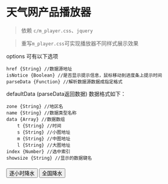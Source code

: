 # 天气网产品播放器
> 依赖 `c/m_player.css`、`jquery`

> 重写`m_player.css`可实现播放器不同样式展示效果

options 可有以下选项
```
href {String} //数据源地址
isNotice {Boolean} //是否显示提示信息，鼠标移动到进度条上提示时间
parseData {Function} //解析数据源数据成指定格式
```

defaultData (parseData返回数据) 数据格式如下：
```
zone {String} //地区名
name {String} //数据类型名称
data {Array} //数据数组
	t {String} //时间
	s {String} //小图地址
	m {String} //中图地址
	l {String} //大图地址
index {Number} //选中索引
showsize {String} //显示的数据键名
```

<div class="example_container" style="margin-top:20px">
    <style class="example_css">
    .container{
		position: relative;
		background-color: #eee;
	}
	.player .toolbar div.progress{
		width: 350px;
	}
	#player_container{
		margin: 20px;
	}
    </style>
    <div class="example_html">
    	<div class="container" id="player_container" style="width:600px;"></div>
		<input type="button" value="逐小时降水" class="btn_change" data-href="http://i.weather.com.cn/i/product/json/jsl/JC_JSL_1HR.html"/>
		<input type="button" value="全国降水" class="btn_change" data-href="http://i.weather.com.cn/i/product/json/jsl/JC_JSL_02405.html"/>
    </div>
    <script class="example_js">
    W.use('j/m_player',function(Player){
    	W(function(){
    		var player = new Player($('#player_container'));
			//若数据格式不是默认的处理，可重写配置中的‘parseData’，返回如：
			//{'zone':'中国','name':'降水量',data:[{{'t':'2013-07-25 05:35','s':'','m':'','l':''}}],'index':0,'showsize':'m'};
			$('.btn_change').click(function(){
				var href = $(this).data('href');
				player.config({
					href: href
				});
			}).eq(0).click();
    	})
    });
    </script>
</div>
<script>W.use(W.data.base+'../../libs/js/m_show_code');</script>